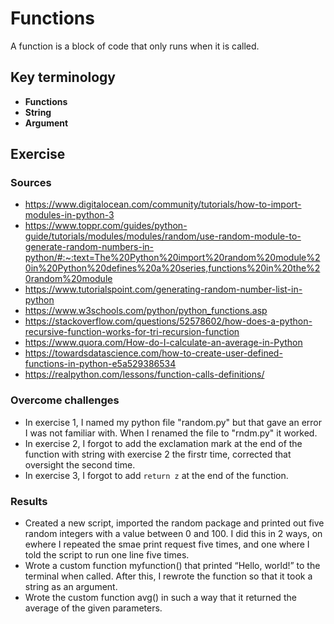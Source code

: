 # Functions
A function is a block of code that only runs when it is called.
## Key terminology
- **Functions**
- **String**
- **Argument**

## Exercise
### Sources
- https://www.digitalocean.com/community/tutorials/how-to-import-modules-in-python-3  
- https://www.toppr.com/guides/python-guide/tutorials/modules/modules/random/use-random-module-to-generate-random-numbers-in-python/#:~:text=The%20Python%20import%20random%20module%20in%20Python%20defines%20a%20series,functions%20in%20the%20random%20module  
- https://www.tutorialspoint.com/generating-random-number-list-in-python  
- https://www.w3schools.com/python/python_functions.asp  
- https://stackoverflow.com/questions/52578602/how-does-a-python-recursive-function-works-for-tri-recursion-function  
- https://www.quora.com/How-do-I-calculate-an-average-in-Python  
- https://towardsdatascience.com/how-to-create-user-defined-functions-in-python-e5a529386534  
- https://realpython.com/lessons/function-calls-definitions/  

### Overcome challenges
- In exercise 1, I named my python file "random.py" but that gave an error I was not familiar with. When I renamed the file to "rndm.py" it worked. 
- In exercise 2, I forgot to add the exclamation mark at the end of the function with string with exercise 2 the firstr time, corrected that oversight the second time.
- In exercise 3, I forgot to add `return z` at the end of the function.


### Results
- Created a new script, imported the random package and printed out five random integers with a value between 0 and 100. I did this in 2 ways, on ewhere I repeated the smae print request five times, and one where I told the script to run one line five times.  
- Wrote a custom function myfunction() that printed “Hello, world!” to the terminal when called. After this, I rewrote the function so that it took a string as an argument.
- Wrote the custom function avg() in such a way that it returned the average of the given parameters.